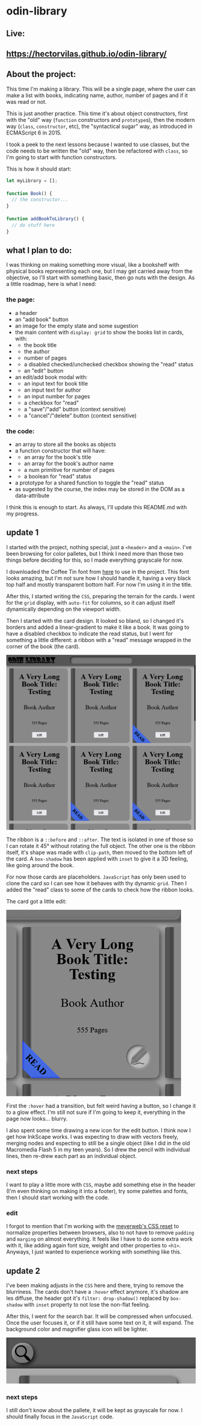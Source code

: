 # odin-library

## Live: 
## https://hectorvilas.github.io/odin-library/

## About the project:

This time I'm making a library. This will be a single page, where the user can make a list with books, indicating name, author, number of pages and if it was read or not.

This is just another practice. This time it's about object constructors, first with the "old" way (`function` constructors and `prototype`s), then the modern way (`class`, `constructor`, etc), the "syntactical sugar" way, as introduced in ECMAScript 6 in 2015.

I took a peek to the next lessons because I wanted to use classes, but the code needs to be written the "old" way, then be refactored with `class`, so I'm going to start with function constructors.

This is how it should start:

```javascript
let myLibrary = [];

function Book() {
  // the constructor...
}

function addBookToLibrary() {
  // do stuff here
}
```

## what I plan to do:

I was thinking on making something more visual, like a bookshelf with physical books representing each one, but I may get carried away from the objective, so I'll start with something basic, then go nuts with the design. As a little roadmap, here is what I need:

### the page:
- a header
- an "add book" button
- an image for the empty state and some sugestion
- the main content with `display: grid` to show the books list in cards, with:
- - the book title
- - the author
- - number of pages
- - a disabled checked/unchecked checkbox showing the "read" status
- - an "edit" button
- an edit/add book modal with:
- - an input text for book title
- - an input text for author
- - an input number for pages
- - a checkbox for "read"
- - a "save"/"add" button (context sensitive)
- - a "cancel"/"delete" button (context sensitive)

### the code:
- an array to store all the books as objects
- a function constructor that will have:
- - an array for the book's title
- - an array for the book's author name
- - a num primitive for number of pages
- - a boolean for "read" status
- a prototype for a shared function to toggle the "read" status
- as sugested by the course, the index may be stored in the DOM as a data-attribute

I think this is enough to start. As always, I'll update this README.md with my progress.

## update 1
I started with the project, nothing special, just a `<header>` and a `<main>`. I've been browsing for color palletes, but I think I need more than those two things before deciding for this, so I made everything grayscale for now.

I downloaded the Coffee Tin font from [here](https://www.1001freefonts.com/coffee-tin.font) to use in the project. This font looks amazing, but I'm not sure how I should handle it, having a very black top half and mostly transparent bottom half. For now I'm using it in the title.

After this, I started writing the `CSS`, preparing the terrain for the cards. I went for the `grid` display, with `auto-fit` for columns, so it can adjust itself dynamically depending on the viewport width.

Then I started with the card design. It looked so bland, so I changed it's borders and added a linear-gradient to make it like a book. It was going to have a disabled checkbox to indicate the read status, but I went for something a little different: a ribbon with a "read" message wrapped in the corner of the book (the card).

![](READMEmd/progress01.png)

The ribbon is a `::before` and `::after`. The text is isolated in one of those so I can rotate it 45° without rotating the full object. The other one is the ribbon itself, it's shape was made with `clip-path`, then moved to the bottom left of the card. A `box-shadow` has been applied with `inset` to give it a 3D feeling, like going around the book.

For now those cards are placeholders. `JavaScript` has only been used to clone the card so I can see how it behaves with thy dynamic `grid`. Then I added the "read" class to some of the cards to check how the ribbon looks.

The card got a little edit:

![](READMEmd/progress02.gif)

First the `:hover` had a transition, but felt weird having a button, so I change it to a glow effect. I'm still not sure if I'm going to keep it, everything in the page now looks... blurry.

I also spent some time drawing a new icon for the edit button. I think now I get how InkScape works. I was expecting to draw with vectors freely, merging nodes and especting to still be a single object (like I did in the old Macromedia Flash 5 in my teen years). So I drew the pencil with individual lines, then re-drew each part as an individual object.

### next steps
I want to play a little more with `CSS`, maybe add something else in the header (I'm even thinking on making it into a footer), try some palettes and fonts, then I should start working with the code.

### edit
I forgot to mention that I'm working with the [meyerweb's CSS reset](https://meyerweb.com/eric/tools/css/reset/) to normalize properties between browsers, also to not have to remove `padding` and `marging` on almost everything. It feels like I have to do some extra work with it, like adding again font size, weight and other properties to `<h1>`. Anyways, I just wanted to experience working with something like this.

## update 2
I've been making adjusts in the `CSS` here and there, trying to remove the blurriness. The cards don't have a `:hover` effect anymore, it's shadow are les diffuse, the header got it's `filter: drop-shadow()` replaced by `box-shadow` with `inset` property to not lose the non-flat feeling.

After this, I went for the search bar. It will be compressed when unfocused. Once the user focuses it, or if it still have some text on it, it will expand. The background color and magnifier glass icon will be lighter.

![](./READMEmd/progress03.gif)

### next steps
I still don't know about the pallete, it will be kept as grayscale for now. I should finally focus in the `JavaScript` code.